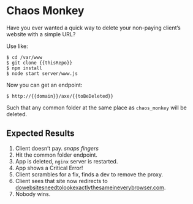 # Chaos Monkey

Have you ever wanted a quick way to delete your non-paying client’s website 
with a simple URL?

Use like:

    $ cd /var/www
    $ git clone {{thisRepo}}
    $ npm install
    $ node start server/www.js

Now you can get an endpoint:

    $ http://{{domain}}/axe/{{toBeDeleted}}

Such that any common folder at the same place as `chaos_monkey` will be 
deleted.

## Expected Results

1. Client doesn’t pay. *snaps fingers*
2. Hit the common folder endpoint.
3. App is deleted, `nginx` server is restarted.
4. App shows a Critical Error!
5. Client scrambles for a fix, finds a dev to remove the proxy.
6. Client sees that site now redirects to [dowebsitesneedtolookexactlythesameineverybrowser.com](http://dowebsitesneedtolookexactlythesameineverybrowser.com/).
7. Nobody wins.
